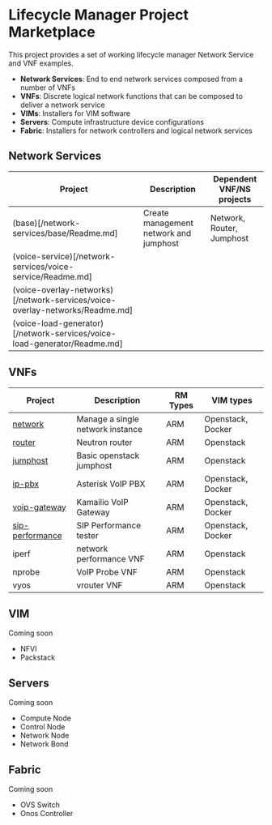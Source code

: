 # Lifecycle Manager Project Marketplace

This project provides a set of working lifecycle manager Network Service and VNF examples. 

* **Network Services**: End to end network services composed from a number of VNFs
* **VNFs**: Discrete logical network functions that can be composed to deliver a network service
* **VIMs**: Installers for VIM software
* **Servers**: Compute infrastructure device configurations
* **Fabric**: Installers for network controllers and logical network services

## Network Services

| Project                    | Description                                              | Dependent VNF/NS projects    | 
|----------------------------|----------------------------------------------------------|------------------------------|
| (base)[/network-services/base/Readme.md]  | Create management network and jumphost                   | Network, Router, Jumphost    |
| (voice-service)[/network-services/voice-service/Readme.md]  |                              |  |
| (voice-overlay-networks)[/network-services/voice-overlay-networks/Readme.md] |             |  |
| (voice-load-generator)[/network-services/voice-load-generator/Readme.md]     |             |  | 

## VNFs

| Project                                | Description                           | RM Types  | VIM types         | 
|----------------------------------------|---------------------------------------|-----------|-------------------|
| [network](/vnfs/network/Readme.md)     | Manage a single network instance      | ARM       | Openstack, Docker |
| [router](/vnfs/router/Readme.md)       | Neutron router                        | ARM       | Openstack         |
| [jumphost](/vnfs/jumphost/Readme.md)   | Basic openstack jumphost              | ARM       | Openstack         |
| [ip-pbx](/vnfs/ip-pbx/Readme.md)       | Asterisk VoIP PBX                     | ARM       | Openstack, Docker |
| [voip-gateway](vnfs/voip-gateway/Readme.md)  | Kamailio VoIP Gateway           | ARM       | Openstack, Docker |
| [sip-performance](/vnfs/sip-performance/Readme.md) | SIP Performance tester    | ARM       | Openstack, Docker |
| iperf                                  | network performance VNF               | ARM       | Openstack         |
| nprobe                                 | VoIP Probe VNF                        | ARM       | Openstack         |
| vyos                                   | vrouter VNF                           | ARM       | Openstack         |

## VIM

Coming soon

* NFVI
* Packstack

## Servers

Coming soon

* Compute Node
* Control Node
* Network Node
* Network Bond

## Fabric

Coming soon

* OVS Switch
* Onos Controller